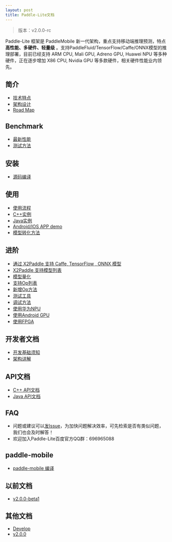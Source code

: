 ```yaml
---
layout: post
title: Paddle-Lite文档
---
```


> 版本：v2.0.0-rc

Paddle-Lite 框架是 PaddleMobile 新一代架构，重点支持移动端推理预测，特点**高性能、多硬件、轻量级** 。支持PaddleFluid/TensorFlow/Caffe/ONNX模型的推理部署，目前已经支持 ARM CPU, Mali GPU, Adreno GPU, Huawei NPU 等多种硬件，正在逐步增加 X86 CPU, Nvidia GPU 等多款硬件，相关硬件性能业内领先。


## 简介

- [技术特点]({{site.baseurl}}/v2.0.0-rc/tech_highlights)
- [架构设计]({{site.baseurl}}/v2.0.0-rc/architecture)
- [Road Map]({{site.baseurl}}/v2.0.0-rc/roadmap)

## Benchmark

- [最新性能]({{site.baseurl}}/v2.0.0-rc/benchmark)
- [测试方法]({{site.baseurl}}/v2.0.0-rc/benchmark_tools)

## 安装

- [源码编译]({{site.baseurl}}/v2.0.0-rc/source_compile)

## 使用

- [使用流程]({{site.baseurl}}/v2.0.0-rc/tutorial)
- [C++实例]({{site.baseurl}}/v2.0.0-rc/cpp_demo)
- [Java实例]({{site.baseurl}}/v2.0.0-rc/java_demo)
- [Android/IOS APP demo](https://github.com/PaddlePaddle/Paddle-Lite-Demo)
- [模型转化方法]({{site.baseurl}}/v2.0.0-rc/model_optimize_tool)

## 进阶

- [通过 X2Paddle 支持 Caffe, TensorFlow , ONNX 模型]({{site.baseurl}}/v2.0.0-rc/x2paddle)
- [X2Paddle 支持模型列表]({{site.baseurl}}/v2.0.0-rc/x2paddle_models_doc)
- [模型量化]({{site.baseurl}}/v2.0.0-rc/model_quantization)
- [支持Op列表]({{site.baseurl}}/v2.0.0-rc/support_operation_list)
- [新增Op方法]({{site.baseurl}}/v2.0.0-rc/add_new_operation)
- [测试工具]({{site.baseurl}}/v2.0.0-rc/debug_tools)
- [调试方法]({{site.baseurl}}/v2.0.0-rc/debug_tools)
- [使用华为NPU]({{site.baseurl}}/v2.0.0-rc/npu)
- [使用Android GPU]({{site.baseurl}}/v2.0.0-rc/opencl)
- [使用FPGA]({{site.baseurl}}/v2.0.0-rc/fpga)

## 开发者文档

- [开发基础须知]({{site.baseurl}}/v2.0.0-rc/for-developer)
- [架构详解]({{site.baseurl}}/v2.0.0-rc/architecture-intro)

## API文档

- [C++ API文档]({{site.baseurl}}/v2.0.0-rc/cxx_api_doc)
- [Java API文档]({{site.baseurl}}/v2.0.0-rc/java_api_doc)

## FAQ

- 问题或建议可以[发Issue](https://github.com/PaddlePaddle/Paddle-Lite/issues)，为加快问题解决效率，可先检索是否有类似问题，我们也会及时解答！
- 欢迎加入Paddle-Lite百度官方QQ群：696965088

## paddle-mobile

- [paddle-mobile 编译]({{site.baseurl}}/v2.0.0-rc/mobile)

## 以前文档

- [v2.0.0-beta1]({{site.baseurl}}/v2.0.0-beta1/index)

## 其他文档

- [Develop]({{site.baseurl}}/develop/index)
- [v2.0.0]({{site.baseurl}}/v2.0.0/index)
